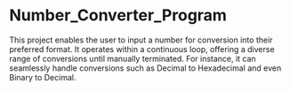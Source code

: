 # Number_Converter_Program
This project enables the user to input a number for conversion into their preferred format. It operates within a continuous loop, offering a diverse range of conversions until manually terminated. For instance, it can seamlessly handle conversions such as Decimal to Hexadecimal and even Binary to Decimal.
